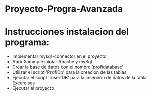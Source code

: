 # Proyecto-Progra-Avanzada

# Instrucciones instalacion del programa:

- Implementar mysql-connector en el proyecto
- Abrir Xammp e iniciar Apache y mySql
- Crear la base de datos con el nombre 'profidatabase'
- Utilizar el script 'ProfiDb' para la creacion de las tablas
- Ejecutar el script 'insertDB' para la inserción de datos de la tabla Excercises
- Ejecutar el proyecto
